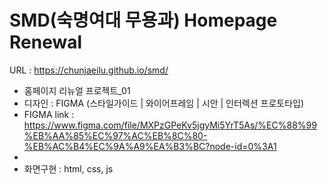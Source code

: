# SMD(숙명여대 무용과) Homepage Renewal

URL : https://chunjaeilu.github.io/smd/

- 홈페이지 리뉴얼 프로젝트_01
- 디자인 : FIGMA (스타일가이드 | 와이어프레임 | 시안 | 인터렉션 프로토타입)
- FIGMA link : https://www.figma.com/file/MXPzGPeKv5jgyMi5YrT5As/%EC%88%99%EB%AA%85%EC%97%AC%EB%8C%80-%EB%AC%B4%EC%9A%A9%EA%B3%BC?node-id=0%3A1
- 
- 화면구현 : html, css, js
